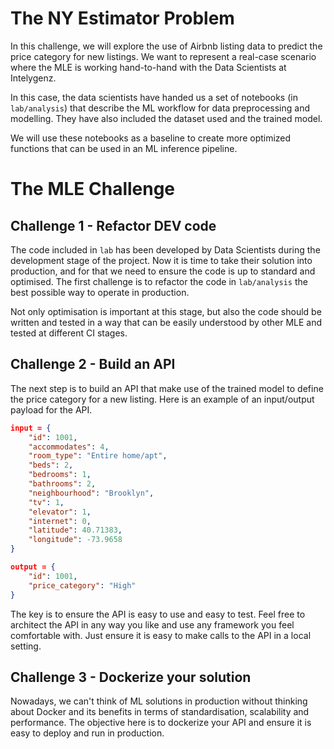 # The NY Estimator Problem
In this challenge, we will explore the use of Airbnb listing data to predict the price category for new listings. We want to represent a real-case scenario where the MLE is working hand-to-hand with the Data Scientists at Intelygenz.

In this case, the data scientists have handed us a set of notebooks (in `lab/analysis`) that describe the ML workflow for data preprocessing and modelling. They have also included the dataset used and the trained model.

We will use these notebooks as a baseline to create more optimized functions that can be used in an ML inference pipeline.
# The MLE Challenge

## Challenge 1 - Refactor DEV code

The code included in `lab` has been developed by Data Scientists during the development stage of the project. Now it is time to take their solution into production, and for that we need to ensure the code is up to standard and optimised. The first challenge is to refactor the code in `lab/analysis` the best possible way to operate in production.

Not only optimisation is important at this stage, but also the code should be written and tested in a way that can be easily understood by other MLE and tested at different CI stages.

## Challenge 2 - Build an API

The next step is to build an API that make use of the trained model to define the price category for a new listing. Here is an example of an input/output payload for the API.

```json
input = {
    "id": 1001,
    "accommodates": 4,
    "room_type": "Entire home/apt",
    "beds": 2,
    "bedrooms": 1,
    "bathrooms": 2,
    "neighbourhood": "Brooklyn",
    "tv": 1,
    "elevator": 1,
    "internet": 0,
    "latitude": 40.71383,
    "longitude": -73.9658
}

output = {
    "id": 1001,
    "price_category": "High"
}
```

The key is to ensure the API is easy to use and easy to test. Feel free to architect the API in any way you like and use any framework you feel comfortable with. Just ensure it is easy to make calls to the API in a local setting.

## Challenge 3 - Dockerize your solution

Nowadays, we can't think of ML solutions in production without thinking about Docker and its benefits in terms of standardisation, scalability and performance. The objective here is to dockerize your API and ensure it is easy to deploy and run in production.
